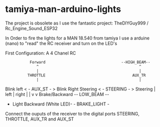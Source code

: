 # tamiya-man-arduino-lights

The project is obsolete as I use the fantastic project: TheDIYGuy999
/
Rc_Engine_Sound_ESP32



In Order to fire the lights for a MAN 18.540 from tamiya I use a arduine (nano) to "read" the RC receiver and turn on the LED's

First Configuration:
A 4 Chanel RC 

               Forward                                  --HIGH_BEAM--
                  ^                                             ^
                  |                                             |
              THROTTLE                                       AUX_TR
                  |                                             |
 Blink left  < - AUX_ST - > Blink Right      Steering    < - STEERING  - >  Steering
                  |                           left              |        right
                  |                                             |
                  v                                             v
         Brake/Backward                                 -- LOW_BEAM --
   - Light Backward (White LED)-
         - BRAKE_LIGHT - 
         
 Connect the ouputs of the receiver to the digital ports  STEERING, THROTTLE, AUX_TR and AUX_ST 
